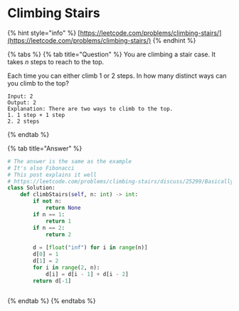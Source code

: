 # Climbing Stairs

{% hint style="info" %}
[https://leetcode.com/problems/climbing-stairs/](https://leetcode.com/problems/climbing-stairs/)
{% endhint %}

{% tabs %}
{% tab title="Question" %}
You are climbing a stair case. It takes _n_ steps to reach to the top.

Each time you can either climb 1 or 2 steps. In how many distinct ways can you climb to the top?

```text
Input: 2
Output: 2
Explanation: There are two ways to climb to the top.
1. 1 step + 1 step
2. 2 steps
```
{% endtab %}

{% tab title="Answer" %}
```python
# The answer is the same as the example
# It's also Fibonacci
# This post explains it well
# https://leetcode.com/problems/climbing-stairs/discuss/25299/Basically-it's-a-fibonacci.
class Solution:
    def climbStairs(self, n: int) -> int:
        if not n:
            return None
        if n == 1:
            return 1
        if n == 2:
            return 2
        
        d = [float("inf") for i in range(n)]
        d[0] = 1
        d[1] = 2
        for i in range(2, n):
            d[i] = d[i - 1] + d[i - 2]
        return d[-1]
        
```
{% endtab %}
{% endtabs %}



